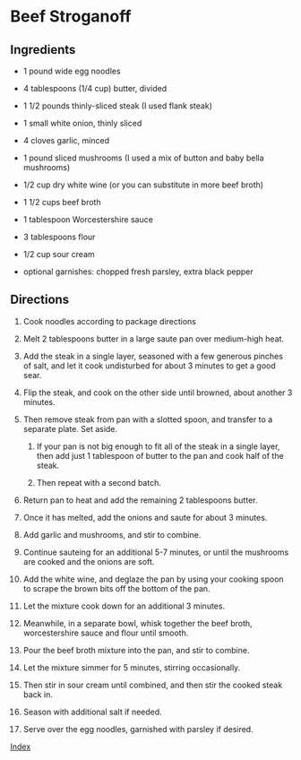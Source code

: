 # Beef Stroganoff

## Ingredients

- 1 pound wide egg noodles

- 4 tablespoons (1/4 cup) butter, divided

- 1 1/2 pounds thinly-sliced steak (I used flank steak)

- 1 small white onion, thinly sliced

- 4 cloves garlic, minced

- 1 pound sliced mushrooms (I used a mix of button and baby bella
  mushrooms)

- 1/2 cup dry white wine (or you can substitute in more beef broth)

- 1 1/2 cups beef broth

- 1 tablespoon Worcestershire sauce

- 3 tablespoons flour

- 1/2 cup sour cream

- optional garnishes: chopped fresh parsley, extra black pepper

## Directions

1.  Cook noodles according to package directions

2.  Melt 2 tablespoons butter in a large saute pan over medium-high heat.

3.  Add the steak in a single layer, seasoned with a few generous pinches of salt, and let it cook undisturbed for about 3 minutes to get a good sear.

4.  Flip the steak, and cook on the other side until browned, about another 3 minutes.

5.  Then remove steak from pan with a slotted spoon, and transfer to a separate plate. Set aside.

    1.  If your pan is not big enough to fit all of the steak in a single layer, then add just 1 tablespoon of butter to the pan and cook half of the steak.

    2.  Then repeat with a second batch.

6.  Return pan to heat and add the remaining 2 tablespoons butter.

7.  Once it has melted, add the onions and saute for about 3 minutes.

8.  Add garlic and mushrooms, and stir to combine.

9.  Continue sauteing for an additional 5-7 minutes, or until the mushrooms are cooked and the onions are soft.

10. Add the white wine, and deglaze the pan by using your cooking spoon to scrape the brown bits off the bottom of the pan.

11. Let the mixture cook down for an additional 3 minutes.

12. Meanwhile, in a separate bowl, whisk together the beef broth, worcestershire sauce and flour until smooth.

13. Pour the beef broth mixture into the pan, and stir to combine.

14. Let the mixture simmer for 5 minutes, stirring occasionally.

15. Then stir in sour cream until combined, and then stir the cooked steak back in.

16. Season with additional salt if needed.

17. Serve over the egg noodles, garnished with parsley if desired.

[Index](index.html)
